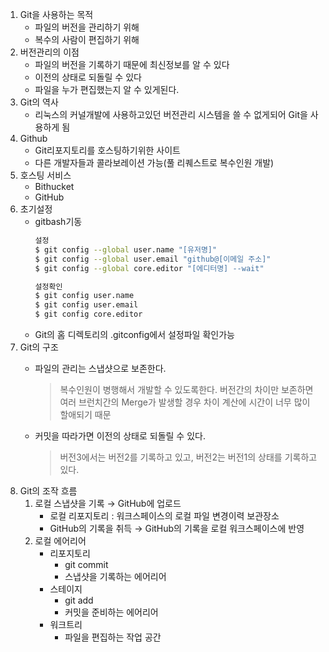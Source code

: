 1. Git을 사용하는 목적
    - 파일의 버전을 관리하기 위해
    - 복수의 사람이 편집하기 위해
2. 버전관리의 이점
    - 파일의 버전을 기록하기 때문에 최신정보를 알 수 있다
    - 이전의 상태로 되돌릴 수 있다
    - 파일을 누가 편집했는지 알 수 있게된다.
3. Git의 역사
    - 리눅스의 커널개발에 사용하고있던 버전관리 시스템을 쓸 수 없게되어 Git을 사용하게 됨
4. Github
    - Git리포지토리를 호스팅하기위한 사이트
    - 다른 개발자들과 콜라보레이션 가능(풀 리퀘스트로 복수인원 개발)
5. 호스팅 서비스
    - Bithucket
    - GitHub
6. 초기설정
    - gitbash기동
        ~~~bash
        설정
        $ git config --global user.name "[유저명]"
        $ git config --global user.email "github@[이메일 주소]"
        $ git config --global core.editor "[에디터명] --wait"
        
        설정확인
        $ git config user.name
        $ git config user.email
        $ git config core.editor
        ~~~
    - Git의 홈 디렉토리의 .gitconfig에서 설정파일 확인가능
7. Git의 구조
    - 파일의 관리는 스냅샷으로 보존한다.
        > 복수인원이 병행해서 개발할 수 있도록한다. 버전간의 차이만 보존하면 여러 브런치간의 Merge가 발생할 경우 차이 계산에 시간이 너무 많이 할애되기 때문
    
    - 커밋을 따라가면 이전의 상태로 되돌릴 수 있다.
        > 버전3에서는 버전2를 기록하고 있고, 버전2는 버전1의 상태를 기록하고 있다.
8. Git의 조작 흐름
    1. 로컬 스냅샷을 기록 → GitHub에 업로드
        - 로컬 리포지토리 : 워크스페이스의 로컬 파일 변경이력 보관장소
        - GitHub의 기록을 취득 → GitHub의 기록을 로컬 워크스페이스에 반영
    2. 로컬 에어리어
        - 리포지토리
            - git commit
            - 스냅샷을 기록하는 에어리어
        - 스테이지
            - git add
            - 커밋을 준비하는 에어리어
        - 워크트리
            - 파일을 편집하는 작업 공간
